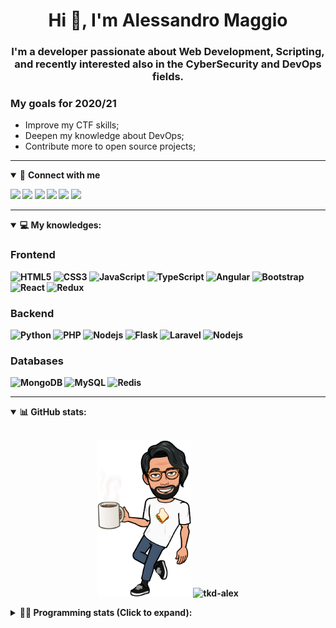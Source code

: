 <h1 align="center">Hi 👋, I'm Alessandro Maggio</h1>
<h3 align="center">I'm a developer passionate about Web Development, Scripting, and recently interested also in the CyberSecurity and DevOps fields.</h3>

### My goals for 2020/21
- Improve my CTF skills;
- Deepen my knowledge about DevOps;
- Contribute more to open source projects;

____

<details open>
<summary>🤝 <b>Connect with me<b></summary>

<p align = "center">

[<img src="https://img.shields.io/badge/twitter-1DA1F2.svg?&style=for-the-badge&logo=twitter&logoColor=white" />](https://twitter.com/TkdAxel)
[<img src ="https://img.shields.io/badge/portfolio-web-%23.svg?&style=for-the-badge&logo=&logoColor=white%22">](https://alessandromaggio.it/)
[<img src ="https://img.shields.io/badge/Telegram-1ca0f1.svg?&style=for-the-badge&logo=Telegram&logoColor=white%22&link=https://t.me/TkdAlex">](https://t.me/TkdAlex/)
[<img src="https://img.shields.io/badge/gmail-c14438.svg?&style=for-the-badge&logo=Gmail&logoColor=white&link=mailto:alex.tkd.alex@gmail.com"/>](mailto:alex.tkd.alex@gmail.com)
[<img src="https://img.shields.io/badge/linkedin-0077B5.svg?&style=for-the-badge&logo=linkedin&logoColor=white" />](https://www.linkedin.com/in/aalessandromaggio/)
[<img src = "https://img.shields.io/badge/instagram-E4405F.svg?&style=for-the-badge&logo=instagram&logoColor=white">](https://www.instagram.com/tkd_alex/)
<!--- [![Visits Badge](https://badges.pufler.dev/visits/tkd-alex/tkd-alex?style=for-the-badge&color=blue)](https://github.com/tkd-alex/tkd-alex) -->

</p>

</details>

---

<details open>
<summary>💻 <b>My knowledges</b>: </summary>

### Frontend
![HTML5](https://img.shields.io/badge/-HTML5-E34F26.svg?style=for-the-badge&logo=html5&logoColor=ffffff)
![CSS3](https://img.shields.io/badge/-CSS3-1572B6.svg?style=for-the-badge&logo=css3)
![JavaScript](https://img.shields.io/badge/-JavaScript-282C34?style=for-the-badge&logo=javascript)
![TypeScript](https://img.shields.io/badge/-TypeScript-007ACC?style=for-the-badge&logo=typescript)
![Angular](https://img.shields.io/badge/-Angular-DD0031?style=for-the-badge&logo=angular)
![Bootstrap](https://img.shields.io/badge/-Bootstrap-563D7C.svg?style=for-the-badge&logo=bootstrap)
![React](https://img.shields.io/badge/-React-282C34.svg?style=for-the-badge&logo=react&logoColor=ffffff)
![Redux](https://img.shields.io/badge/-Redux-764ABC.svg?style=for-the-badge&logo=redux)

### Backend
![Python](https://img.shields.io/badge/-Python-3776AB.svg?style=for-the-badge&logo=Python&logoColor=ffffff)
![PHP](https://img.shields.io/badge/-PHP-777BB4.svg?style=for-the-badge&logo=PHP&logoColor=ffffff)
![Nodejs](https://img.shields.io/badge/-Bash-4EAA25.svg?style=for-the-badge&logo=gnu-bash&logoColor=ffffff)
![Flask](https://img.shields.io/badge/-Flask-282C34.svg?style=for-the-badge&logo=flask)
![Laravel](https://img.shields.io/badge/-Laravel-FF2D20.svg?style=for-the-badge&logo=laravel&logoColor=ffffff)
![Nodejs](https://img.shields.io/badge/-Nodejs-339933.svg?style=for-the-badge&logo=Node.js&logoColor=ffffff)

### Databases
![MongoDB](https://img.shields.io/badge/-MongoDB-47A248?style=for-the-badge&logo=mongodb&logoColor=ffffff)
![MySQL](https://img.shields.io/badge/-MySQL-4479A1?style=for-the-badge&logo=mysql&logoColor=ffffff)
![Redis](https://img.shields.io/badge/-Redis-DC382D?style=for-the-badge&logo=Redis&logoColor=ffffff)

</details>

---

<details open>
 <summary>📊 <b>GitHub stats</b>: </summary>

<br>

<p align = "center">
    <img src="https://raw.githubusercontent.com/Tkd-Alex/tkd-alex/master/images/321517cd-ff68-41a7-b0d1-e765680568a7-8b6448d9-c944-4146-b633-adbdd25cb471-v1.png" height="250" />
    <img src="https://github-readme-stats.vercel.app/api?username=tkd-alex&show_icons=true&count_private=true&hide_border=true&line_height=25" alt="tkd-alex">
</p>

</design>

<details>
 <summary>👨‍💻 <b>Programming stats (Click to expand)</b>: </summary>
 
<!--START_SECTION:waka-->
**I'm an Early 🐤** 

```text
🌞 Morning    408 commits    █████░░░░░░░░░░░░░░░░░░░░   22.95% 
🌆 Daytime    736 commits    ██████████░░░░░░░░░░░░░░░   41.39% 
🌃 Evening    590 commits    ████████░░░░░░░░░░░░░░░░░   33.18% 
🌙 Night      44 commits     ░░░░░░░░░░░░░░░░░░░░░░░░░   2.47%

```
📅 **I'm Most Productive on Wednesday** 

```text
Monday       276 commits    ████░░░░░░░░░░░░░░░░░░░░░   15.52% 
Tuesday      282 commits    ████░░░░░░░░░░░░░░░░░░░░░   15.86% 
Wednesday    329 commits    ████░░░░░░░░░░░░░░░░░░░░░   18.5% 
Thursday     292 commits    ████░░░░░░░░░░░░░░░░░░░░░   16.42% 
Friday       258 commits    ███░░░░░░░░░░░░░░░░░░░░░░   14.51% 
Saturday     173 commits    ██░░░░░░░░░░░░░░░░░░░░░░░   9.73% 
Sunday       168 commits    ██░░░░░░░░░░░░░░░░░░░░░░░   9.45%

```


📊 **This Week I Spent My Time On** 

```text
⌚︎ Time Zone: Europe/Rome

💬 Programming Languages: 
JavaScript               10 hrs 56 mins      ████████████░░░░░░░░░░░░░   47.55% 
PHP                      4 hrs 1 min         ████░░░░░░░░░░░░░░░░░░░░░   17.47% 
Python                   2 hrs 32 mins       ██░░░░░░░░░░░░░░░░░░░░░░░   11.07% 
HTML                     1 hr 59 mins        ██░░░░░░░░░░░░░░░░░░░░░░░   8.67% 
TypeScript               1 hr 39 mins        █░░░░░░░░░░░░░░░░░░░░░░░░   7.22%

🔥 Editors: 
VS Code                  21 hrs 33 mins      ███████████████████████░░   93.62% 
Sublime Text             1 hr 28 mins        █░░░░░░░░░░░░░░░░░░░░░░░░   6.38%

🐱‍💻 Projects: 
myStore                  11 hrs 13 mins      ████████████░░░░░░░░░░░░░   48.72% 
secret-project-ytm       7 hrs 10 mins       ███████░░░░░░░░░░░░░░░░░░   31.15% 
Dentist-Waiting-Room     2 hrs 4 mins        ██░░░░░░░░░░░░░░░░░░░░░░░   9.01% 
Unknown Project          1 hr 30 mins        █░░░░░░░░░░░░░░░░░░░░░░░░   6.53% 
PandaScripts-Chrome-Exten1 hr 2 mins         █░░░░░░░░░░░░░░░░░░░░░░░░   4.49%

💻 Operating System: 
Linux                    23 hrs 1 min        █████████████████████████   100.0%

```

**I Mostly Code in Python** 

```text
Python                   31 repos            ██████████░░░░░░░░░░░░░░░   41.89% 
JavaScript               12 repos            ████░░░░░░░░░░░░░░░░░░░░░   16.22% 
PHP                      5 repos             █░░░░░░░░░░░░░░░░░░░░░░░░   6.76% 
CSS                      5 repos             █░░░░░░░░░░░░░░░░░░░░░░░░   6.76% 
HTML                     5 repos             █░░░░░░░░░░░░░░░░░░░░░░░░   6.76%

```



 Last Updated on 13/07/2021
<!--END_SECTION:waka-->

</details>
